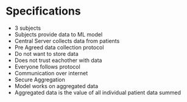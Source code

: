 # Specifications

- 3 subjects
- Subjects provide data to ML model
- Central Server collects data from patients
- Pre Agreed data collection protocol
- Do not want to store data
- Does not trust eachother with data
- Everyone follows protocol
- Communication over internet
- Secure Aggregation
- Model works on aggregated data
- Aggregated data is the value of all individual patient data summed